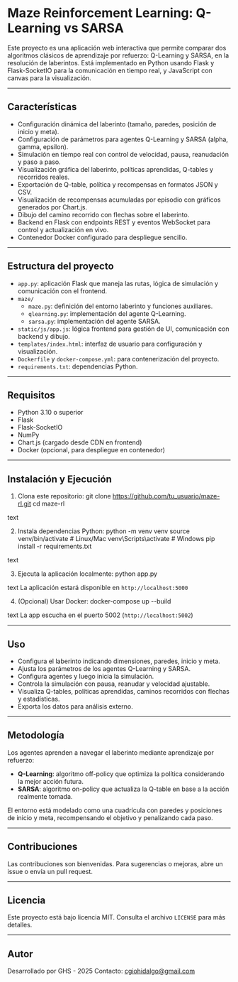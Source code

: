 # Maze Reinforcement Learning: Q-Learning vs SARSA

Este proyecto es una aplicación web interactiva que permite comparar dos algoritmos clásicos de aprendizaje por refuerzo: Q-Learning y SARSA, en la resolución de laberintos. Está implementado en Python usando Flask y Flask-SocketIO para la comunicación en tiempo real, y JavaScript con canvas para la visualización.

---

## Características

- Configuración dinámica del laberinto (tamaño, paredes, posición de inicio y meta).
- Configuración de parámetros para agentes Q-Learning y SARSA (alpha, gamma, epsilon).
- Simulación en tiempo real con control de velocidad, pausa, reanudación y paso a paso.
- Visualización gráfica del laberinto, políticas aprendidas, Q-tables y recorridos reales.
- Exportación de Q-table, política y recompensas en formatos JSON y CSV.
- Visualización de recompensas acumuladas por episodio con gráficos generados por Chart.js.
- Dibujo del camino recorrido con flechas sobre el laberinto.
- Backend en Flask con endpoints REST y eventos WebSocket para control y actualización en vivo.
- Contenedor Docker configurado para despliegue sencillo.

---

## Estructura del proyecto

- `app.py`: aplicación Flask que maneja las rutas, lógica de simulación y comunicación con el frontend.
- `maze/`
  - `maze.py`: definición del entorno laberinto y funciones auxiliares.
  - `qlearning.py`: implementación del agente Q-Learning.
  - `sarsa.py`: implementación del agente SARSA.
- `static/js/app.js`: lógica frontend para gestión de UI, comunicación con backend y dibujo.
- `templates/index.html`: interfaz de usuario para configuración y visualización.
- `Dockerfile` y `docker-compose.yml`: para contenerización del proyecto.
- `requirements.txt`: dependencias Python.

---

## Requisitos

- Python 3.10 o superior
- Flask
- Flask-SocketIO
- NumPy
- Chart.js (cargado desde CDN en frontend)
- Docker (opcional, para despliegue en contenedor)

---

## Instalación y Ejecución

1. Clona este repositorio:
git clone https://github.com/tu_usuario/maze-rl.git
cd maze-rl

text

2. Instala dependencias Python:
python -m venv venv
source venv/bin/activate # Linux/Mac
venv\Scripts\activate # Windows
pip install -r requirements.txt

text

3. Ejecuta la aplicación localmente:
python app.py

text
La aplicación estará disponible en `http://localhost:5000`

4. (Opcional) Usar Docker:
docker-compose up --build

text
La app escucha en el puerto 5002 (`http://localhost:5002`)

---

## Uso

- Configura el laberinto indicando dimensiones, paredes, inicio y meta.
- Ajusta los parámetros de los agentes Q-Learning y SARSA.
- Configura agentes y luego inicia la simulación.
- Controla la simulación con pausa, reanudar y velocidad ajustable.
- Visualiza Q-tables, políticas aprendidas, caminos recorridos con flechas y estadísticas.
- Exporta los datos para análisis externo.

---

## Metodología

Los agentes aprenden a navegar el laberinto mediante aprendizaje por refuerzo:

- **Q-Learning**: algoritmo off-policy que optimiza la política considerando la mejor acción futura.
- **SARSA**: algoritmo on-policy que actualiza la Q-table en base a la acción realmente tomada.

El entorno está modelado como una cuadrícula con paredes y posiciones de inicio y meta, recompensando el objetivo y penalizando cada paso.

---

## Contribuciones

Las contribuciones son bienvenidas. Para sugerencias o mejoras, abre un issue o envía un pull request.

---

## Licencia

Este proyecto está bajo licencia MIT. Consulta el archivo `LICENSE` para más detalles.

---

## Autor

Desarrollado por GHS - 2025
Contacto: cgiohidalgo@gmail.com
